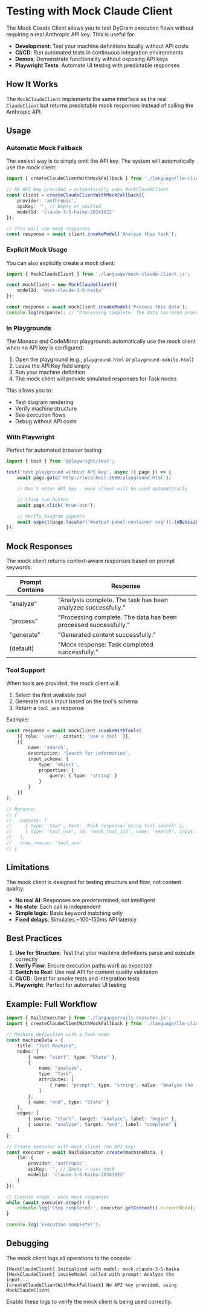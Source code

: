 # Testing with Mock Claude Client

The Mock Claude Client allows you to test DyGram execution flows without requiring a real Anthropic API key. This is useful for:

- **Development**: Test your machine definitions locally without API costs
- **CI/CD**: Run automated tests in continuous integration environments
- **Demos**: Demonstrate functionality without exposing API keys
- **Playwright Tests**: Automate UI testing with predictable responses

## How It Works

The `MockClaudeClient` implements the same interface as the real `ClaudeClient` but returns predictable mock responses instead of calling the Anthropic API.

## Usage

### Automatic Mock Fallback

The easiest way is to simply omit the API key. The system will automatically use the mock client:

```typescript
import { createClaudeClientWithMockFallback } from './language/llm-client.js';

// No API key provided → automatically uses MockClaudeClient
const client = createClaudeClientWithMockFallback({
    provider: 'anthropic',
    apiKey: '', // Empty or omitted
    modelId: 'claude-3-5-haiku-20241022'
});

// This will use mock responses
const response = await client.invokeModel('Analyze this task');
```

### Explicit Mock Usage

You can also explicitly create a mock client:

```typescript
import { MockClaudeClient } from './language/mock-claude-client.js';

const mockClient = new MockClaudeClient({
    modelId: 'mock-claude-3-5-haiku'
});

const response = await mockClient.invokeModel('Process this data');
console.log(response); // "Processing complete. The data has been processed successfully."
```

### In Playgrounds

The Monaco and CodeMirror playgrounds automatically use the mock client when no API key is configured:

1. Open the playground (e.g., `playground.html` or `playground-mobile.html`)
2. Leave the API Key field empty
3. Run your machine definition
4. The mock client will provide simulated responses for Task nodes

This allows you to:
- Test diagram rendering
- Verify machine structure
- See execution flows
- Debug without API costs

### With Playwright

Perfect for automated browser testing:

```typescript
import { test } from '@playwright/test';

test('test playground without API key', async ({ page }) => {
    await page.goto('http://localhost:3000/playground.html');

    // Don't enter API key - mock client will be used automatically

    // Click run button
    await page.click('#run-btn');

    // Verify diagram appears
    await expect(page.locator('#output-panel-container svg')).toBeVisible();
});
```

## Mock Responses

The mock client returns context-aware responses based on prompt keywords:

| Prompt Contains | Response |
|----------------|----------|
| "analyze" | "Analysis complete. The task has been analyzed successfully." |
| "process" | "Processing complete. The data has been processed successfully." |
| "generate" | "Generated content successfully." |
| (default) | "Mock response: Task completed successfully." |

### Tool Support

When tools are provided, the mock client will:
1. Select the first available tool
2. Generate mock input based on the tool's schema
3. Return a `tool_use` response

Example:

```typescript
const response = await mockClient.invokeWithTools(
    [{ role: 'user', content: 'Use a tool' }],
    [{
        name: 'search',
        description: 'Search for information',
        input_schema: {
            type: 'object',
            properties: {
                query: { type: 'string' }
            }
        }
    }]
);

// Returns:
// {
//   content: [
//     { type: 'text', text: 'Mock response: Using tool search' },
//     { type: 'tool_use', id: 'mock_tool_123', name: 'search', input: { query: 'mock_query' } }
//   ],
//   stop_reason: 'tool_use'
// }
```

## Limitations

The mock client is designed for testing structure and flow, not content quality:

- **No real AI**: Responses are predetermined, not intelligent
- **No state**: Each call is independent
- **Simple logic**: Basic keyword matching only
- **Fixed delays**: Simulates ~100-150ms API latency

## Best Practices

1. **Use for Structure**: Test that your machine definitions parse and execute correctly
2. **Verify Flow**: Ensure execution paths work as expected
3. **Switch to Real**: Use real API for content quality validation
4. **CI/CD**: Great for smoke tests and integration tests
5. **Playwright**: Perfect for automated UI testing

## Example: Full Workflow

```typescript
import { RailsExecutor } from './language/rails-executor.js';
import { createClaudeClientWithMockFallback } from './language/llm-client.js';

// Machine definition with a Task node
const machineData = {
    title: "Test Machine",
    nodes: [
        { name: "start", type: "State" },
        {
            name: "analyze",
            type: "Task",
            attributes: [
                { name: "prompt", type: "string", value: "Analyze the input" }
            ]
        },
        { name: "end", type: "State" }
    ],
    edges: [
        { source: "start", target: "analyze", label: "begin" },
        { source: "analyze", target: "end", label: "complete" }
    ]
};

// Create executor with mock client (no API key)
const executor = await RailsExecutor.create(machineData, {
    llm: {
        provider: 'anthropic',
        apiKey: '', // Empty → uses mock
        modelId: 'claude-3-5-haiku-20241022'
    }
});

// Execute steps - uses mock responses
while (await executor.step()) {
    console.log('Step completed:', executor.getContext().currentNode);
}

console.log('Execution complete!');
```

## Debugging

The mock client logs all operations to the console:

```
[MockClaudeClient] Initialized with model: mock-claude-3-5-haiku
[MockClaudeClient] invokeModel called with prompt: Analyze the input...
[createClaudeClientWithMockFallback] No API key provided, using MockClaudeClient
```

Enable these logs to verify the mock client is being used correctly.
